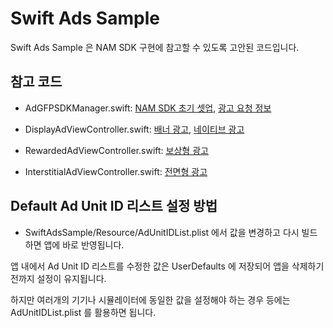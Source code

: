# Swift Ads Sample

Swift Ads Sample 은 NAM SDK 구현에 참고할 수 있도록 고안된 코드입니다.

## 참고 코드

- AdGFPSDKManager.swift: [NAM SDK 초기 셋업](https://naver.github.io/nam-sdk-guide/ios/common/get_started), [광고 요청 정보](https://naver.github.io/nam-sdk-guide/ios/common/ad_param)

- DisplayAdViewController.swift: [배너 광고](https://naver.github.io/nam-sdk-guide/ios/banner/), [네이티브 광고](https://naver.github.io/nam-sdk-guide/ios/native/)

- RewardedAdViewController.swift: [보상형 광고](https://naver.github.io/nam-sdk-guide/ios/rewarded/)

- InterstitialAdViewController.swift: [전면형 광고](https://naver.github.io/nam-sdk-guide/ios/interstitial/interstitial_guide)

## Default Ad Unit ID 리스트 설정 방법

- SwiftAdsSample/Resource/AdUnitIDList.plist 에서 값을 변경하고 다시 빌드하면 앱에 바로 반영됩니다.

앱 내에서 Ad Unit ID 리스트를 수정한 값은 UserDefaults 에 저장되어 앱을 삭제하기 전까지 설정이 유지됩니다.

하지만 여러개의 기기나 시뮬레이터에 동일한 값을 설정해야 하는 경우 등에는 AdUnitIDList.plist 를 활용하면 됩니다.